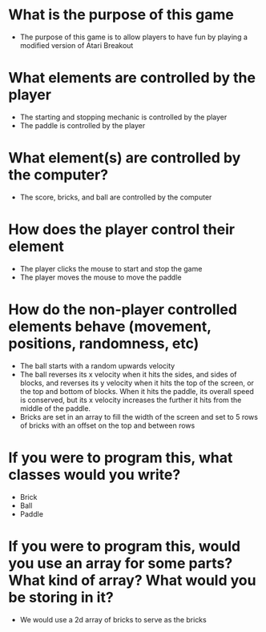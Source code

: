 # What is the purpose of this game
- The purpose of this game is to allow players to have fun by playing a modified version of Atari Breakout

# What elements are controlled by the player
- The starting and stopping mechanic is controlled by the player
- The paddle is controlled by the player

# What element(s) are controlled by the computer?
- The score, bricks, and ball are controlled by the computer

# How does the player control their element
- The player clicks the mouse to start and stop the game
- The player moves the mouse to move the paddle

# How do the non-player controlled elements behave (movement, positions, randomness, etc)
- The ball starts with a random upwards velocity
- The ball reverses its x velocity when it hits the sides, and sides of blocks, and reverses its y velocity when it hits the top of the screen, or the top and bottom of blocks. When it hits the paddle, its overall speed is conserved, but its x velocity increases the further it hits from the middle of the paddle. 
- Bricks are set in an array to fill the width of the screen and set to 5 rows of bricks with an offset on the top and between rows

# If you were to program this, what classes would you write?
- Brick
- Ball 
- Paddle
# If you were to program this, would you use an array for some parts? What kind of array? What would you be storing in it?
- We would use a 2d array of bricks to serve as the bricks
